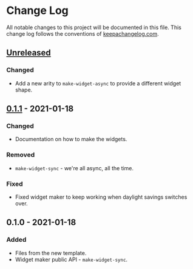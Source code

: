 # Change Log
All notable changes to this project will be documented in this file. This change log follows the conventions of [keepachangelog.com](http://keepachangelog.com/).

## [Unreleased]
### Changed
- Add a new arity to `make-widget-async` to provide a different widget shape.

## [0.1.1] - 2021-01-18
### Changed
- Documentation on how to make the widgets.

### Removed
- `make-widget-sync` - we're all async, all the time.

### Fixed
- Fixed widget maker to keep working when daylight savings switches over.

## 0.1.0 - 2021-01-18
### Added
- Files from the new template.
- Widget maker public API - `make-widget-sync`.

[Unreleased]: https://github.com/your-name/cultural-centers/compare/0.1.1...HEAD
[0.1.1]: https://github.com/your-name/cultural-centers/compare/0.1.0...0.1.1

